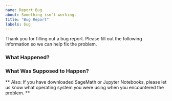 ```yaml
---
name: Report Bug
about: Something isn't working.
title: "Bug Report"
labels: bug
---
```


Thank you for filling out a bug report.  Please fill out the following information so we can help fix the problem.

### What Happened?


### What Was Supposed to Happen?


** Also: If you have downloaded SageMath or Jupyter Notebooks, please let us know what operating system you were using when you encountered the problem. **


